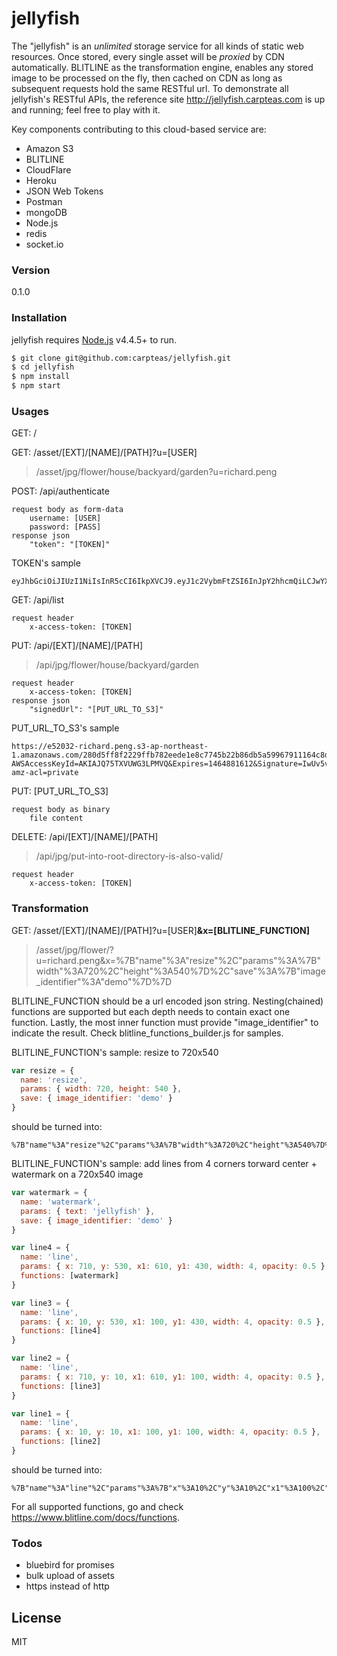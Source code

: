 # jellyfish

The "jellyfish" is an *unlimited* storage service for all kinds of static web resources. Once stored, every single asset will be *proxied* by CDN automatically. BLITLINE as the transformation engine, enables any stored image to be processed on the fly, then cached on CDN as long as subsequent requests hold the same RESTful url. To demonstrate all jellyfish's RESTful APIs, the reference site http://jellyfish.carpteas.com is up and running; feel free to play with it.

Key components contributing to this cloud-based service are:
  - Amazon S3
  - BLITLINE
  - CloudFlare
  - Heroku
  - JSON Web Tokens
  - Postman
  - mongoDB
  - Node.js
  - redis
  - socket.io

### Version
0.1.0

### Installation
jellyfish requires [Node.js](https://nodejs.org/) v4.4.5+ to run.

```sh
$ git clone git@github.com:carpteas/jellyfish.git
$ cd jellyfish
$ npm install
$ npm start
```

### Usages
GET: /

GET: /asset/[EXT]/[NAME]/[PATH]?u=[USER]
>/asset/jpg/flower/house/backyard/garden?u=richard.peng

POST: /api/authenticate

    request body as form-data
        username: [USER]
        password: [PASS]
    response json
        "token": "[TOKEN]"

TOKEN's sample
```
eyJhbGciOiJIUzI1NiIsInR5cCI6IkpXVCJ9.eyJ1c2VybmFtZSI6InJpY2hhcmQiLCJwYXNzd29yZCI6ImFjMzc4ODU0ZmMxOTVlNzBlNjg0MjI1MmM1MTI4MTgzNGM2MjYwNjgyMjljYzc1Y2Q0YWUzNzg3NGZlMzk4NzMiLCJpYXQiOjE0NjQ4ODEyOTcsImV4cCI6MTQ2NDg4MzA5N30.HfKip9RTRxmcWi0WD_A2i6E2qsZrcQfDiSh01KOXWPM
```

GET: /api/list

    request header
        x-access-token: [TOKEN]

PUT: /api/[EXT]/[NAME]/[PATH]
>/api/jpg/flower/house/backyard/garden

    request header
        x-access-token: [TOKEN]
    response json
        "signedUrl": "[PUT_URL_TO_S3]"

PUT_URL_TO_S3's sample
```
https://e52032-richard.peng.s3-ap-northeast-1.amazonaws.com/280d5ff8f2229ffb782eede1e8c7745b22b86db5a59967911164c8da59a327ce/flight.jpg?AWSAccessKeyId=AKIAJQ75TXVUWG3LPMVQ&Expires=1464881612&Signature=IwUv5vB4mmLOaO2jqr1%2B%2BOQju6w%3D&x-amz-acl=private
```

PUT: [PUT_URL_TO_S3]

    request body as binary
        file content

DELETE: /api/[EXT]/[NAME]/[PATH]
>/api/jpg/put-into-root-directory-is-also-valid/

    request header
        x-access-token: [TOKEN]

### Transformation
GET: /asset/[EXT]/[NAME]/[PATH]?u=[USER]**&x=[BLITLINE_FUNCTION]**
>/asset/jpg/flower/?u=richard.peng&x=%7B"name"%3A"resize"%2C"params"%3A%7B"width"%3A720%2C"height"%3A540%7D%2C"save"%3A%7B"image_identifier"%3A"demo"%7D%7D

BLITLINE_FUNCTION should be a url encoded json string. Nesting(chained) functions are supported but each depth needs to contain exact one function. Lastly, the most inner function must provide "image_identifier" to indicate the result. Check blitline_functions_builder.js for samples.

BLITLINE_FUNCTION's sample: resize to 720x540
```javascript
var resize = {
  name: 'resize',
  params: { width: 720, height: 540 },
  save: { image_identifier: 'demo' }
}
```
should be turned into:
```
%7B"name"%3A"resize"%2C"params"%3A%7B"width"%3A720%2C"height"%3A540%7D%2C"save"%3A%7B"image_identifier"%3A"demo"%7D%7D
```

BLITLINE_FUNCTION's sample: add lines from 4 corners torward center + watermark on a 720x540 image
```javascript
var watermark = {
  name: 'watermark',
  params: { text: 'jellyfish' },
  save: { image_identifier: 'demo' }
}

var line4 = {
  name: 'line',
  params: { x: 710, y: 530, x1: 610, y1: 430, width: 4, opacity: 0.5 },
  functions: [watermark]
}

var line3 = {
  name: 'line',
  params: { x: 10, y: 530, x1: 100, y1: 430, width: 4, opacity: 0.5 },
  functions: [line4]
}

var line2 = {
  name: 'line',
  params: { x: 710, y: 10, x1: 610, y1: 100, width: 4, opacity: 0.5 },
  functions: [line3]
}

var line1 = {
  name: 'line',
  params: { x: 10, y: 10, x1: 100, y1: 100, width: 4, opacity: 0.5 },
  functions: [line2]
}
```
should be turned into:
```
%7B"name"%3A"line"%2C"params"%3A%7B"x"%3A10%2C"y"%3A10%2C"x1"%3A100%2C"y1"%3A100%2C"width"%3A4%2C"opacity"%3A0.5%7D%2C"functions"%3A%5B%7B"name"%3A"line"%2C"params"%3A%7B"x"%3A710%2C"y"%3A10%2C"x1"%3A610%2C"y1"%3A100%2C"width"%3A4%2C"opacity"%3A0.5%7D%2C"functions"%3A%5B%7B"name"%3A"line"%2C"params"%3A%7B"x"%3A10%2C"y"%3A530%2C"x1"%3A100%2C"y1"%3A430%2C"width"%3A4%2C"opacity"%3A0.5%7D%2C"functions"%3A%5B%7B"name"%3A"line"%2C"params"%3A%7B"x"%3A710%2C"y"%3A530%2C"x1"%3A610%2C"y1"%3A430%2C"width"%3A4%2C"opacity"%3A0.5%7D%2C"functions"%3A%5B%7B"name"%3A"watermark"%2C"params"%3A%7B"text"%3A"jellyfish"%7D%2C"save"%3A%7B"image_identifier"%3A"demo"%7D%7D%5D%7D%5D%7D%5D%7D%5D%7D
```

For all supported functions, go and check https://www.blitline.com/docs/functions.

### Todos
 - bluebird for promises
 - bulk upload of assets
 - https instead of http

License
----

MIT